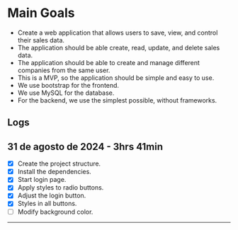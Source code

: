 # Main Goals

- Create a web application that allows users to save, view, and control their sales data.
- The application should be able create, read, update, and delete sales data.
- The application should be able to create and manage different companies from the same user.
- This is a MVP, so the application should be simple and easy to use.
- We use bootstrap for the frontend.
- We use MySQL for the database.
- For the backend, we use the simplest possible, without frameworks.

## Logs

## 31 de agosto de 2024 - 3hrs 41min

- [x] Create the project structure.
- [x] Install the dependencies.
- [x] Start login page.
- [x] Apply styles to radio buttons.
- [x] Adjust the login button.
- [x] Styles in all buttons.
- [ ] Modify background color.

---
